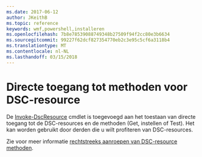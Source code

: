 ```yaml
---
ms.date: 2017-06-12
author: JKeithB
ms.topic: reference
keywords: wmf,powershell,installeren
ms.openlocfilehash: 7b8e78539088749348b27509f94f2cc80e3b6634
ms.sourcegitcommit: 99227f62dcf827354770eb2c3e95c5cf6a3118b4
ms.translationtype: MT
ms.contentlocale: nl-NL
ms.lasthandoff: 03/15/2018
---
```

# <a name="direct-access-to-dsc-resource-methods"></a>Directe toegang tot methoden voor DSC-resource


De [Invoke-DscResource](https://technet.microsoft.com/library/mt517869.aspx) cmdlet is toegevoegd aan het toestaan van directe toegang tot de DSC-resources en de methoden (Get, instellen of Test). Het kan worden gebruikt door derden die u wilt profiteren van DSC-resources.

Zie voor meer informatie [rechtstreeks aanroepen van DSC-resource methoden](https://msdn.microsoft.com/powershell/dsc/directcallresource).

